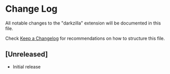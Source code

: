 # Change Log

All notable changes to the "darkzilla" extension will be documented in this file.

Check [Keep a Changelog](http://keepachangelog.com/) for recommendations on how to structure this file.

## [Unreleased]

- Initial release

